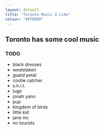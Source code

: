 ```yaml
---
layout: default
title: "Toronto Music I Like"
colour: "#FFDDDD"
---
```


## Toronto has some cool music

### TODO

- black dresses
- westelaken
- guard petal
- cootie catcher
- s.h.i.t.
- luge
- jonah yano
- pup
- kingdom of birds
- little kid
- jane inc
- no tourists
